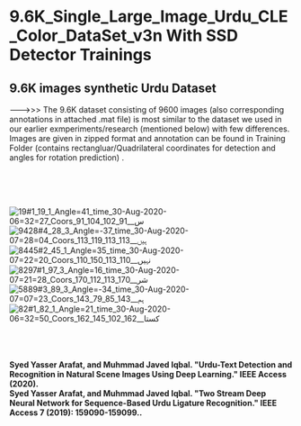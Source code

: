 # 9.6K_Single_Large_Image_Urdu_CLE_Color_DataSet_v3n  With  SSD Detector Trainings


## 9.6K images synthetic Urdu Dataset
--->>> The 9.6K dataset consisting of 9600 images (also corresponding annotations in attached .mat file) is most similar to the dataset we used in our earlier exmperiments/research (mentioned below) with few differences. Images are given in zipped format and annotation can be found in Training Folder (contains rectangluar/Quadrilateral coordinates for detection and angles for rotation prediction) . 

<br>
<br>
<br>

![19#_1_19_1_Angle=41_time_30-Aug-2020-06=32=27_Coors_91_104_102_91__س_](https://github.com/user-attachments/assets/34cf07ed-35b6-4df0-a3d9-b7b8abf149e0)
![9428#_4_28_3_Angle=-37_time_30-Aug-2020-07=28=04_Coors_113_119_113_113__ہیں_](https://github.com/user-attachments/assets/6f351105-f4c2-4a1a-8b25-6cb36523bfed)
![8445#_2_45_1_Angle=35_time_30-Aug-2020-07=22=20_Coors_110_150_113_110__نہیں_](https://github.com/user-attachments/assets/def09b0f-f0e4-49ab-90b6-1224c4a40fa1)
![8297#_1_97_3_Angle=16_time_30-Aug-2020-07=21=28_Coors_170_112_113_170__شر_](https://github.com/user-attachments/assets/07eb36aa-9dd8-4125-b137-a44a2350ba8e)
![5889#_3_89_3_Angle=-34_time_30-Aug-2020-07=07=23_Coors_143_79_85_143__ہم_](https://github.com/user-attachments/assets/6505384a-764e-4358-a33c-102c6aabff8e)
![82#_1_82_1_Angle=21_time_30-Aug-2020-06=32=50_Coors_162_145_102_162__کستا_](https://github.com/user-attachments/assets/8a5634a8-415e-4664-b1e0-5a7493cf03bc)


<br>
<br>
<br>
<b>
Syed Yasser Arafat, and Muhmmad Javed Iqbal. "Urdu-Text Detection and Recognition in Natural Scene Images Using Deep Learning." IEEE Access (2020).
</b>
<br>
<b>
Syed Yasser Arafat, and Muhmmad Javed Iqbal. "Two Stream Deep Neural Network for Sequence-Based Urdu Ligature Recognition." IEEE Access 7 (2019): 159090-159099..
</b>
